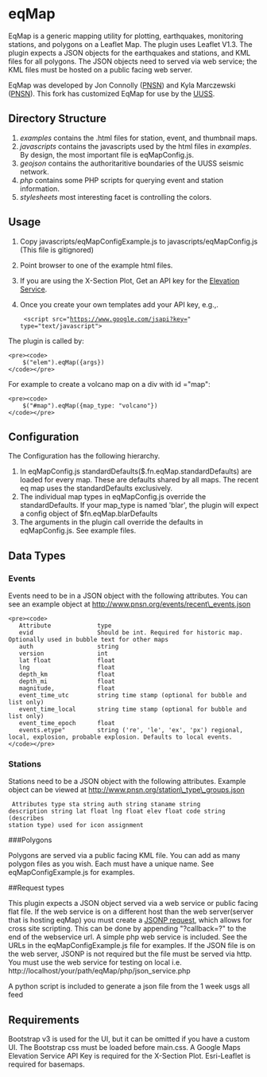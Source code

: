 # eqMap

EqMap is a generic mapping utility for plotting, earthquakes, monitoring stations,  and polygons on a Leaflet Map. The plugin uses Leaflet V1.3. The plugin expects a JSON objects for the earthquakes and stations, and KML files for all polygons. The JSON objects need to served via web service; the KML files must be hosted on a public facing web server. 

EqMap was developed by Jon Connolly ([PNSN](https://pnsn.org)) and Kyla Marczewski ([PNSN](https://pnsn.org)).  This fork has customized EqMap for use by the [UUSS](https://quake.utah.edu/).

## Directory Structure

1. _examples_ contains the .html files for station, event, and thumbnail maps.
2. _javascripts_ contains the javascripts used by the html files in _examples_.  By design, the most important file is eqMapConfig.js.
3. _geojson_ contains the authoritaritive boundaries of the UUSS seismic network.
4. _php_ contains some PHP scripts for querying event and station information.
5. _stylesheets_ most interesting facet is controlling the colors.

## Usage 
1. Copy javascripts/eqMapConfigExample.js to javascripts/eqMapConfig.js (This file is gitignored)
2. Point browser to one of the example html files.
3. If you are using the X-Section Plot, Get an API key for the [Elevation Service](https://developers.google.com/maps/documentation/javascript/elevation).
4. Once you create your own templates add your API key, e.g.,.

    <code> &lt;script src="https://www.google.com/jsapi?key=" type="text/javascript"&gt; </script></code>

The plugin is called by:

    <pre><code>
        $("elem").eqMap({args})
    </code></pre>

For example to create a volcano map on a div with id ="map":

    <pre><code>
        $("#map").eqMap({map_type: "volcano"})
    </code></pre>

## Configuration

The Configuration has the following hierarchy.

1. In eqMapConfig.js standardDefaults($.fn.eqMap.standardDefaults) are loaded for every map. These are defaults shared by all maps. The recent eq map uses the standardDefaults exclusively.
2. The individual map types in eqMapConfig.js override the standardDefaults. If your map\_type is named 'blar', the plugin will expect a config object of $fn.eqMap.blarDefaults
3. The arguments in the plugin call override the defaults in eqMapConfig.js. See example files.


## Data Types
### Events

Events need to be in a JSON object with the following attributes. You can see an example object at http://www.pnsn.org/events/recent\_events.json

    <pre><code>
       Attribute             type
       evid                  Should be int. Required for historic map. Optionally used in bubble text for other maps
       auth                  string
       version               int 
       lat float             float
       lng                   float
       depth_km              float
       depth_mi              float
       magnitude,            float
       event_time_utc        string time stamp (optional for bubble and list only)
       event_time_local      string time stamp (optional for bubble and list only)
       event_time_epoch      float
       events.etype"         string ('re', 'le', 'ex', 'px') regional, local, explosion, probable explosion. Defaults to local events.
    </code></pre>

### Stations

Stations need to be a JSON object with the following attributes. Example object can be viewed at http://www.pnsn.org/station\_type\_groups.json
    <pre><code>
       Attributes            type
       sta                   string
       auth                  string
       staname               string 
       description           string
       lat                   float
       lng                   float
       elev                  float
       code                  string (describes station type) used for icon assignment
    </code></pre>

###Polygons

Polygons are served via a public facing KML file. You can add as many polygon files as you wish. Each must have a unique name. See eqMapConfigExample.js for examples.

##Request types

This plugin expects a JSON object served via a web service or public facing flat file. If the web service is on a different host than the web server(server that is hosting eqMap) you must create a [JSONP request](http://en.wikipedia.org/wiki/JSONP), which allows for cross site scripting. This can be done by appending "?callback=?" to the end of the webservice url. A simple php web service is included. See the  URLs in the eqMapConfigExample.js file for examples. If the JSON file is on the web server, JSONP is not required but the file must be served via http. You must use the web service for testing on local i.e. http://localhost/your/path/eqMap/php/json\_service.php

A python script is included to generate a json file from the 1 week usgs all feed


## Requirements
Bootstrap v3 is used for the UI, but it can be omitted if you have a custom UI. The Bootstrap css must be loaded before main.css. A Google Maps Elevation Service API Key is required for the X-Section Plot. Esri-Leaflet is required for basemaps.

